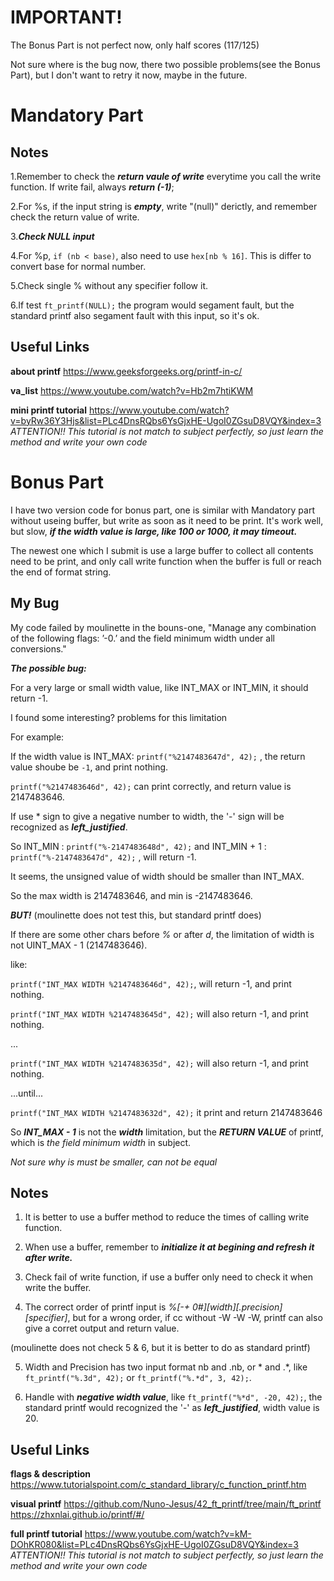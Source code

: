 # IMPORTANT!
The Bonus Part is not perfect now, only half scores (117/125)

Not sure where is the bug now, there two possible problems(see the Bonus Part), but I don't want to retry it now, maybe in the future.



# Mandatory Part
## Notes
1.Remember to check the _**return vaule of write**_ everytime you call the write function. If write fail, always _**return (-1)**_;

2.For %s, if the input string is _**empty**_, write "(null)" derictly, and remember check the return value of write.

3._**Check NULL input**_

4.For %p, `if (nb < base)`, also need to use `hex[nb % 16]`. This is differ to convert base for normal number.

5.Check single % without any specifier follow it.

6.If test `ft_printf(NULL);` the program would segament fault, but the standard printf also segament fault with this input, so it's ok.

## Useful Links
  **about printf** https://www.geeksforgeeks.org/printf-in-c/
  
  **va_list** https://www.youtube.com/watch?v=Hb2m7htiKWM
  
  **mini printf tutorial** https://www.youtube.com/watch?v=byRw36Y3Hjs&list=PLc4DnsRQbs6YsGjxHE-UgoI0ZGsuD8VQY&index=3
  _ATTENTION!! This tutorial is not match to subject perfectly, so just learn the method and write your own code_


# Bonus Part
I have two version code for bonus part, one is similar with Mandatory part without useing buffer, but write as soon as it need to be print. It's work well, but slow, _**if the width value is large, like 100 or 1000, it may timeout.**_

The newest one which I submit is use a large buffer to collect all contents need to be print, and only call write function when the buffer is full or reach the end of format string.

## My Bug

My code failed by moulinette in the bouns-one, "Manage any combination of the following flags: ’-0.’ and the field minimum width under all conversions."

_**The possible bug:**_

For a very large or small width value, like INT_MAX or INT_MIN, it should return -1.

I found some interesting? problems for this limitation

For example: 

If the width value is INT_MAX: `printf("%2147483647d", 42);` , the return value shoube be `-1`, and print nothing.

`printf("%2147483646d", 42);` can print correctly, and return value is 2147483646.

If use * sign to give a negative number to width, the '-' sign will be recognized as _**left_justified**_. 

So INT_MIN : `printf("%-2147483648d", 42);` and INT_MIN + 1 : `printf("%-2147483647d", 42);` , will return -1. 

It seems, the unsigned value of width should be smaller than INT_MAX. 

So the max width is 2147483646, and min is -2147483646.

_**BUT!**_ (moulinette does not test this, but standard printf does)

If there are some other chars before _%_ or after _d_, the limitation of width is not UINT_MAX - 1 (2147483646).

like:

`printf("INT_MAX WIDTH %2147483646d", 42);`, will return -1, and print nothing.

`printf("INT_MAX WIDTH %2147483645d", 42);` will also return -1, and print nothing.

...

`printf("INT_MAX WIDTH %2147483635d", 42);` will also return -1, and print nothing.

...until...

`printf("INT_MAX WIDTH %2147483632d", 42);` it print and return 2147483646

So _**INT_MAX - 1**_ is not the _**width**_ limitation, but the _**RETURN VALUE**_ of printf, which is _the field minimum width_ in subject.

_Not sure why is must be smaller, can not be equal_


## Notes
1. It is better to use a buffer method to reduce the times of calling write function.

2. When use a buffer, remember to _**initialize it at begining and refresh it after write.**_

3. Check fail of write function, if use a buffer only need to check it when write the buffer.

4. The correct order of printf input is _%[-+ 0#][width][.precision][specifier]_, but for a wrong order, if cc without -W -W -W, printf can also give a corret output and return value.

(moulinette does not check 5 & 6, but it is better to do as standard printf)

5. Width and Precision has two input format nb and .nb, or * and .*, like `ft_printf("%.3d", 42);` or `ft_printf("%.*d", 3, 42);`.

6. Handle with _**negative width value**_, like `ft_printf("%*d", -20, 42);`, the standard printf would recognized the '-' as _**left_justified**_, width value is 20.


## Useful Links
  **flags & description** https://www.tutorialspoint.com/c_standard_library/c_function_printf.htm

  **visual printf**
        https://github.com/Nuno-Jesus/42_ft_printf/tree/main/ft_printf 
        https://zhxnlai.github.io/printf/#/

  **full printf tutorial** https://www.youtube.com/watch?v=kM-DOhKR080&list=PLc4DnsRQbs6YsGjxHE-UgoI0ZGsuD8VQY&index=3
  _ATTENTION!! This tutorial is not match to subject perfectly, so just learn the method and write your own code_
